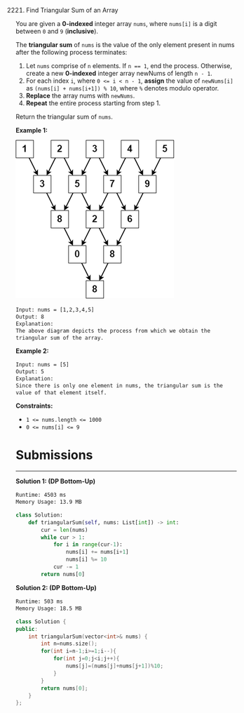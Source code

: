 2221. Find Triangular Sum of an Array

You are given a **0-indexed** integer array `nums`, where `nums[i]` is a digit between `0` and `9` (**inclusive**).

The **triangular sum** of `nums` is the value of the only element present in nums after the following process terminates:

1. Let `nums` comprise of `n` elements. If `n == 1`, end the process. Otherwise, create a new **0-indexed** integer array newNums of length `n - 1`.
1. For each index `i`, where `0 <= i < n - 1`, **assign** the value of `newNums[i]` as `(nums[i] + nums[i+1]) % 10`, where `%` denotes modulo operator.
1. **Replace** the array nums with `newNums`.
1. **Repeat** the entire process starting from step 1.

Return the triangular sum of `nums`.

 

**Example 1:**

![2221_ex1drawio.png](img/2221_ex1drawio.png)
```
Input: nums = [1,2,3,4,5]
Output: 8
Explanation:
The above diagram depicts the process from which we obtain the triangular sum of the array.
```

**Example 2:**
```
Input: nums = [5]
Output: 5
Explanation:
Since there is only one element in nums, the triangular sum is the value of that element itself.
```

**Constraints:**

* `1 <= nums.length <= 1000`
* `0 <= nums[i] <= 9`

# Submissions
---
**Solution 1: (DP Bottom-Up)**
```
Runtime: 4503 ms
Memory Usage: 13.9 MB
```
```python
class Solution:
    def triangularSum(self, nums: List[int]) -> int:
        cur = len(nums)
        while cur > 1:
            for i in range(cur-1):
                nums[i] += nums[i+1]
                nums[i] %= 10
            cur -= 1
        return nums[0]
```

**Solution 2: (DP Bottom-Up)**
```
Runtime: 503 ms
Memory Usage: 18.5 MB
```
```c++
class Solution {
public:
    int triangularSum(vector<int>& nums) {
        int n=nums.size();
        for(int i=n-1;i>=1;i--){
            for(int j=0;j<i;j++){
                nums[j]=(nums[j]+nums[j+1])%10;                
            }
        }
        return nums[0];
    }
};
```
